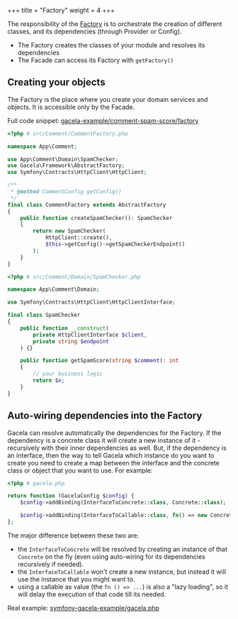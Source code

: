+++
title = "Factory"
weight = 4
+++

The responsibility of the [Factory](https://en.wikipedia.org/wiki/Factory_(object-oriented_programming)) is to
orchestrate the creation of different classes, and its dependencies (through Provider or Config).

- The Factory creates the classes of your module and resolves its dependencies
- The Facade can access its Factory with `getFactory()`

## Creating your objects

The Factory is the place where you create your domain services and objects. It is accessible only by the Facade.

Full code snippet: [gacela-example/comment-spam-score/factory](https://github.com/gacela-project/gacela-example/blob/master/comment-spam-score/src/Comment/CommentFactory.php)

```php
<?php # src/Comment/CommentFactory.php

namespace App\Comment;

use App\Comment\Domain\SpamChecker;
use Gacela\Framework\AbstractFactory;
use Symfony\Contracts\HttpClient\HttpClient;

/**
 * @method CommentConfig getConfig()
 */
final class CommentFactory extends AbstractFactory
{
    public function createSpamChecker(): SpamChecker
    {
        return new SpamChecker(
            HttpClient::create(),
            $this->getConfig()->getSpamCheckerEndpoint()
        );
    }    
}
```

```php
<?php # src/Comment/Domain/SpamChecker.php

namespace App\Comment\Domain;

use Symfony\Contracts\HttpClient\HttpClientInterface;

final class SpamChecker
{
    public function __construct(
        private HttpClientInterface $client,
        private string $endpoint
    ) {}

    public function getSpamScore(string $comment): int
    {
        // your business logic
        return $x;
    }
}
```

## Auto-wiring dependencies into the Factory

Gacela can resolve automatically the dependencies for the Factory. If the dependency is a concrete class it will create
a new instance of it - recursively with their inner dependencies as well. But, if the dependency is an interface, then
the way to tell Gacela which instance do you want to create you need to create a map between the interface and the
concrete class or object that you want to use. For example:
```php
<?php # gacela.php

return function (GacelaConfig $config) {
    $config->addBinding(InterfaceToConcrete::class, Concrete::class);

    $config->addBinding(InterfaceToCallable::class, fn() => new Concrete());
};
```

The major difference between these two are:

- the `InterfaceToConcrete` will be resolved by creating an instance of that `Concrete` on the fly (even using
  auto-wiring for its dependencies recursively if needed).
- the `InterfaceToCallable` won't create a new instance, but instead it will use the instance that you might want to.
- using a callable as value (the `fn () => ...`) is also a "lazy loading", so it will delay the execution of that code
  till its needed.

Real example: [symfony-gacela-example/gacela.php](https://github.com/gacela-project/symfony-gacela-example/blob/master/gacela.php#L28)
